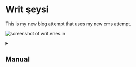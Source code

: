 # Writ şeysi

This is my new blog attempt that uses my new cms attempt.

![screenshot of writ.enes.in](https://user-images.githubusercontent.com/5516876/213278219-4c4f604e-2c6b-45a6-a6dc-5bb9a1c5c5e8.png)

<details>
<summary><h2>Manual</h2></summary>

Follow the next chapter to check the look & feel locally. Mostly though, this is for my future self.

<details>
<summary><h3>Prerequisites</h3></summary>
Currently, a command line application such as <a href="https://iterm2.com/">iTerm2</a> or <a href="https://git-scm.com/">Git Bash</a> is needed to run this project.

Also, these packages should be installed in your computer beforehand:
- Git (Download here: https://git-scm.com/)
- Node.js & npm (Download here: https://nodejs.org/en/)
- Writ-CMS (Download here: https://github.com/scriptype/writ-cms#installation)
</details>
<details>
<summary><h3>Installation</h3></summary>

```sh
git clone git@github.com:scriptype/writ.git
```
</details>
<details>
<summary><h3>Create and extend</h3></summary>

In the project directory, run:

```sh
writ start
```
</details>
<details>
<summary><h3>Finalise for release</h3></summary>

In the project directory, run:

```sh
writ build
```
</details>

</details>
